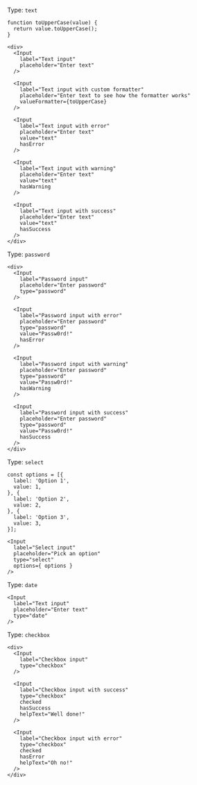 Type: `text`

    function toUpperCase(value) {
      return value.toUpperCase();
    }

    <div>
      <Input
        label="Text input"
        placeholder="Enter text"
      />

      <Input
        label="Text input with custom formatter"
        placeholder="Enter text to see how the formatter works"
        valueFormatter={toUpperCase}
      />

      <Input
        label="Text input with error"
        placeholder="Enter text"
        value="text"
        hasError
      />

      <Input
        label="Text input with warning"
        placeholder="Enter text"
        value="text"
        hasWarning
      />

      <Input
        label="Text input with success"
        placeholder="Enter text"
        value="text"
        hasSuccess
      />
    </div>

Type: `password`

    <div>
      <Input
        label="Password input"
        placeholder="Enter password"
        type="password"
      />

      <Input
        label="Password input with error"
        placeholder="Enter password"
        type="password"
        value="Passw0rd!"
        hasError
      />

      <Input
        label="Password input with warning"
        placeholder="Enter password"
        type="password"
        value="Passw0rd!"
        hasWarning
      />

      <Input
        label="Password input with success"
        placeholder="Enter password"
        type="password"
        value="Passw0rd!"
        hasSuccess
      />
    </div>

Type: `select`

    const options = [{
      label: 'Option 1',
      value: 1,
    }, {
      label: 'Option 2',
      value: 2,
    }, {
      label: 'Option 3',
      value: 3,
    }];

    <Input
      label="Select input"
      placeholder="Pick an option"
      type="select"
      options={ options }
    />

Type: `date`

    <Input
      label="Text input"
      placeholder="Enter text"
      type="date"
    />

Type: `checkbox`

    <div>
      <Input
        label="Checkbox input"
        type="checkbox"
      />

      <Input
        label="Checkbox input with success"
        type="checkbox"
        checked
        hasSuccess
        helpText="Well done!"
      />

      <Input
        label="Checkbox input with error"
        type="checkbox"
        checked
        hasError
        helpText="Oh no!"
      />
    </div>
